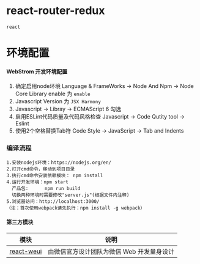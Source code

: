 # react-router-redux
```
react
```
# 环境配置

#### WebStrom 开发环境配置
1. 确定启用node环境 Language & FrameWorks -> Node And Npm -> Node Core Library enable 为 `enable`
2. Javascript Version 为 `JSX Harmony`
3. Javascript -> Libray -> ECMAScript 6 勾选
4. 启用ESLint代码质量及代码风格检查 Javascript -> Code Qutity tool -> Eslint
5. 使用2个空格替换Tab符 Code Style -> JavaScript -> Tab and Indents

### 编译流程
```
1.安装nodejs环境：https://nodejs.org/en/
2.打开cmd命令，移动到项目目录
3.执行cmd命令安装依赖模块： npm install 
4.运行开发环境：npm start
  产品包:      npm run build
  切换两种环境时需要修改"server.js"(根据文件内注释)
5.浏览器访问：http://localhost:3000/
（注：首次使用webpack请先执行：npm install -g webpack）
```

#### 第三方模块

| 模块   |      说明
|----------|:-------------:|
| [react-weui](https://github.com/weui/react-weui) | 由微信官方设计团队为微信 Web 开发量身设计
